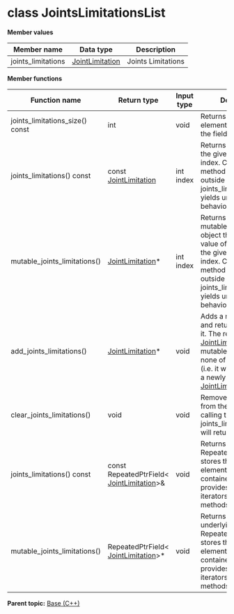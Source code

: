 # class JointsLimitationsList

 **Member values** 

|Member name|Data type|Description|
|-----------|---------|-----------|
|joints\_limitations| [JointLimitation](JointLimitation.md#)|Joints Limitations|

 **Member functions** 

|Function name|Return type|Input type|Description|
|-------------|-----------|----------|-----------|
|joints\_limitations\_size\(\) const|int|void|Returns the number of elements currently in the field.|
|joints\_limitations\(\) const|const [JointLimitation](JointLimitation.md#)|int index|Returns the element at the given zero-based index. Calling this method with index outside of \[0, joints\_limitations\_size\(\)\) yields undefined behavior.|
|mutable\_joints\_limitations\(\)| [JointLimitation](JointLimitation.md#)\*|int index|Returns a pointer to the mutable [JointLimitation](JointLimitation.md#) object that stores the value of the element at the given zero-based index. Calling this method with index outside of \[0, joints\_limitations\_size\(\)\) yields undefined behavior.|
|add\_joints\_limitations\(\)| [JointLimitation](JointLimitation.md#)\*|void|Adds a new element and returns a pointer to it. The returned [JointLimitation](JointLimitation.md#) is mutable and will have none of its fields set \(i.e. it will be identical to a newly-allocated [JointLimitation](JointLimitation.md#)\).|
|clear\_joints\_limitations\(\)|void|void|Removes all elements from the field. After calling this, joints\_limitations\_size\(\) will return zero.|
|joints\_limitations\(\) const|const RepeatedPtrField< [JointLimitation](JointLimitation.md#)\>&|void|Returns the underlying RepeatedPtrField that stores the field's elements. This container class provides STL-like iterators and other methods.|
|mutable\_joints\_limitations\(\)|RepeatedPtrField< [JointLimitation](JointLimitation.md#)\>\*|void|Returns a pointer to the underlying mutable RepeatedPtrField that stores the field's elements. This container class provides STL-like iterators and other methods.|

**Parent topic:** [Base \(C++\)](../../summary_pages/Base.md)

